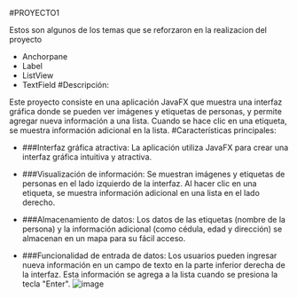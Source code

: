 #PROYECTO1

Estos son algunos de los temas que se reforzaron en la realizacion del proyecto 

- Anchorpane
- Label
- ListView
- TextField
#Descripción:

Este proyecto consiste en una aplicación JavaFX que muestra una interfaz gráfica donde se pueden ver imágenes y etiquetas de personas, y permite agregar nueva información a una lista. Cuando se hace clic en una etiqueta, se muestra información adicional en la lista.
#Características principales:

- ###Interfaz gráfica atractiva: 
La aplicación utiliza JavaFX para crear una interfaz gráfica intuitiva y atractiva.
- ###Visualización de información: 
Se muestran imágenes y etiquetas de personas en el lado izquierdo de la interfaz. Al hacer clic en una etiqueta, se muestra información adicional en una lista en el lado derecho.

- ###Almacenamiento de datos:
Los datos de las etiquetas (nombre de la persona) y la información adicional (como cédula, edad y dirección) se almacenan en un mapa para su fácil acceso.
- ###Funcionalidad de entrada de datos: 
Los usuarios pueden ingresar nueva información en un campo de texto en la parte inferior derecha de la interfaz. Esta información se agrega a la lista cuando se presiona la tecla "Enter".
![image](https://github.com/RONALD-PIVAQUE/TAREAS/assets/168945387/db258005-18a3-460c-999a-58ea0bddd030)


